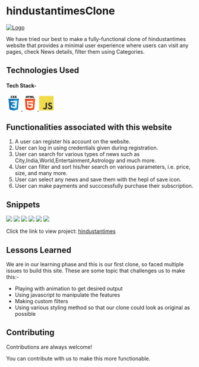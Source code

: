 # hindustantimesClone
<a href="https://warm-gaufre-fbf327.netlify.app/">![Logo](https://www.hindustantimes.com/res/images/ht-logo.svg)</a>

We have tried our best to make a fully-functional clone of hindustantimes website that provides a minimal user experience where users can visit any pages, check News details, filter them using Categories.

## Technologies Used

#### Tech Stack-

<p float="left">
    <p align="left"> <a href="https://www.w3schools.com/css/" target="_blank" rel="noreferrer"> <img src="https://raw.githubusercontent.com/devicons/devicon/master/icons/css3/css3-original-wordmark.svg" alt="css3" width="40" height="40"/> </a> <a href="https://www.w3.org/html/" target="_blank" rel="noreferrer"> <img src="https://raw.githubusercontent.com/devicons/devicon/master/icons/html5/html5-original-wordmark.svg" alt="html5" width="40" height="40"/> </a> <a href="https://developer.mozilla.org/en-US/docs/Web/JavaScript" target="_blank" rel="noreferrer"> <img src="https://raw.githubusercontent.com/devicons/devicon/master/icons/javascript/javascript-original.svg" alt="javascript" width="40" height="40"/> </a> </p>
 </p>

## Functionalities associated with this website

1. A user can register his account on the website.
2. User can log in using credentials given during registration.
3. User can search for various types of news such as City,India,World,Entertainment,Astrology and much more.
4. User can filter and sort his/her search on various parameters, i.e. price, size, and many more.
5. User can select any news and save them with the hepl of save icon.
6. User can make payments and succcessfully purchase their subscription.

## Snippets

<p>
    <img src="https://miro.medium.com/max/700/1*11W--BylErfx0WPHTeuZNw.jpeg" >
    <img src="https://miro.medium.com/max/700/0*kw19xYLhAFn7sqeH.jpeg" >
     <img src="https://miro.medium.com/max/700/0*uaOh3p_hg4HVILMd.jpeg" >
    <img src="https://miro.medium.com/max/700/0*pdJzZP2HN584d9ve.jpeg" >
    <img src="https://miro.medium.com/max/700/0*uv4tdii9fiokOVfy.jpeg" >
    <img src="https://miro.medium.com/max/700/0*m10FtytzPwEQRSUG.jpeg" >
    
   </p>
 
 Click the link to view project: 
 <a href="https://warm-gaufre-fbf327.netlify.app/">hindustantimes</a>
  
## Lessons Learned

We are in our learning phase and this is our first clone, so faced multiple issues to build this site. These are some topic that challenges us to make this:-
- Playing with animation to get desired output
- Using javascript to manipulate the features
- Making custom filters
- Using various styling method so that our clone could look as original as possible




## Contributing

Contributions are always welcome!

You can contribute with us to make this more functionable.
